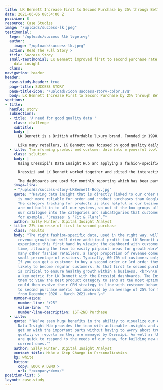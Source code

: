 ```yaml
---
title: LK Bennett Increase First to Second Purchase by 25% through Better Data
date: 2021-06-06 08:54:00 Z
position: 5
resource: Case Studies
image: "/uploads/success-lk.jpeg"
testimonial:
  logo: "/uploads/success-lkb-logo.svg"
  author:
    image: "/uploads/success-lk.jpeg"
  action: Read The Full Story >
  title: Success Story
  small-testimonial: LK Bennett improved first to second purchase rate by 25% through
    data insight
  class: 
navigation: header
header:
  case-study-header: true
  page-title: SUCCESS STORY
  page-title-icon: "/uploads/icon_success-story-color.svg"
  body: LK Bennett Increase First to Second Purchase by 25% through Better Data
sections:
- title: 
  handle: story
  subsections:
  - title: 'A need for good quality data '
    class: challenge
    subtitle: 
    body: |
      LK Bennett is a British affordable luxury brand. Founded in 1990, it quickly became established as a leading fashion house offering complete wardrobe solutions for all occasions, with a vision of bringing “a bit of Bond Street luxury to the High Street”.<br>

      Like many retailers, LK Bennett was focused on good quality daily and weekly reporting. They were looking for a partner that could help them see the bigger picture and monitor changes when both the external environment around them changed and their internal strategies changed.
  - title: Transforming product and customer data into a powerful tool
    class: solution
    body: |
      Using Dressipi’s Data Insight Hub and applying a fashion-specific lens on every product and customer, LK Bennett was able to transform their data into a powerful asset that was genuinely actionable.<br>

      Dressipi and LK Bennett worked together and edited the interactive dashboards to guarantee that they would be right for their specific needs and enhance all operational parts of their business. They could quickly get started by simply adding some tracking onsite. <br>

      The dashboards are used for monthly reporting which has been particularly helpful for tracking top-level strategies for optimization. With the uncertainty of COVID and being light on data resource, this was key for LK Bennett. <br>
    image-line:
    - "/uploads/success-story-LKBennett-Body.jpg"
    quote: "“Having data insight that is directly linked to our order management system
      is much more reliable for order and product purchases than Google Analytics.
      The category tracking for products is also helpful as our business categories
      are not built in to all our systems, so out of the box groups allow us to segment
      our catalogue into the categories and subcategories that customer’s shop online,
      for example, ‘Dresses’ & ‘Fit & Flare’.”"
    author: Sally Hunter, Digital Insight Analyst
  - title: 25% increase of first to second purchase
    class: results
    body: "The right fashion-specific data, used in the right way, will not only deliver
      revenue growth but will drive additional profit too. LK Bennett was able to
      experience this first hand by viewing the dashboard with customer segments over
      time, allowing the team to easily pinpoint areas for growth.<br>\n\nAs with
      many other fashion retailers, a large proportion of revenue comes from a relatively
      small percentage of visitors. Typically, 60-70% of customers only buy once.
      If you can get a customer to buy a second order or 3rd order they are increasingly
      likely to become regular customers. So that first to second purchase metric
      is critical to ensure healthy growth within a business. <br>\n\nThis has been
      a key metric for LK Bennett with the Dressipi dashboards. The Insight Hub allowed
      them to view the best product category to send at the most optimal time. They
      could then evolve their CRM strategy in line with customer behavior. The first
      to second purchase metric has improved by an average of 25% for the 4 months
      from December 2020 - March 2021.<br> \n"
    number-aside:
      number-line: "+25"
      value-line: "%"
      number-line-description: 1ST-2ND Purchase
  - title: 
    quote: "“We’ve seen huge benefits in the ability to visualize our data. Dressipi’s
      Data Insight Hub provides the team with actionable insights and allows us to
      get on with the important parts without having to worry about trusting the data
      quality or reports as they are managed by Dressipi. As well as the team at Dressipi
      are quick to respond to the needs of our team, for building new reports or tweaking
      current ones.”"
    author: Sally Hunter, Digital Insight Analyst
  - contact-title: Make a Step-Change in Personalization
    bg: white
    button:
      copy: BOOK A DEMO >
      url: "/company/demo/"
position-list: 5
layout: case-study
---
```


